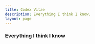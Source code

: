 ```yaml
---
title: Codex Vitae
description: Everything I think I know.
layout: page
---
```


### Everything I think I know

